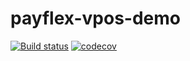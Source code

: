 # payflex-vpos-demo

[![Build status](https://ci.appveyor.com/api/projects/status/v0h1228mpowyqc60?svg=true)](https://ci.appveyor.com/project/hthakan/payflex-vpos-demo)
[![codecov](https://codecov.io/gh/hthakan/payflex-vpos-demo/branch/master/graph/badge.svg)](https://codecov.io/gh/hthakan/payflex-vpos-demo)
